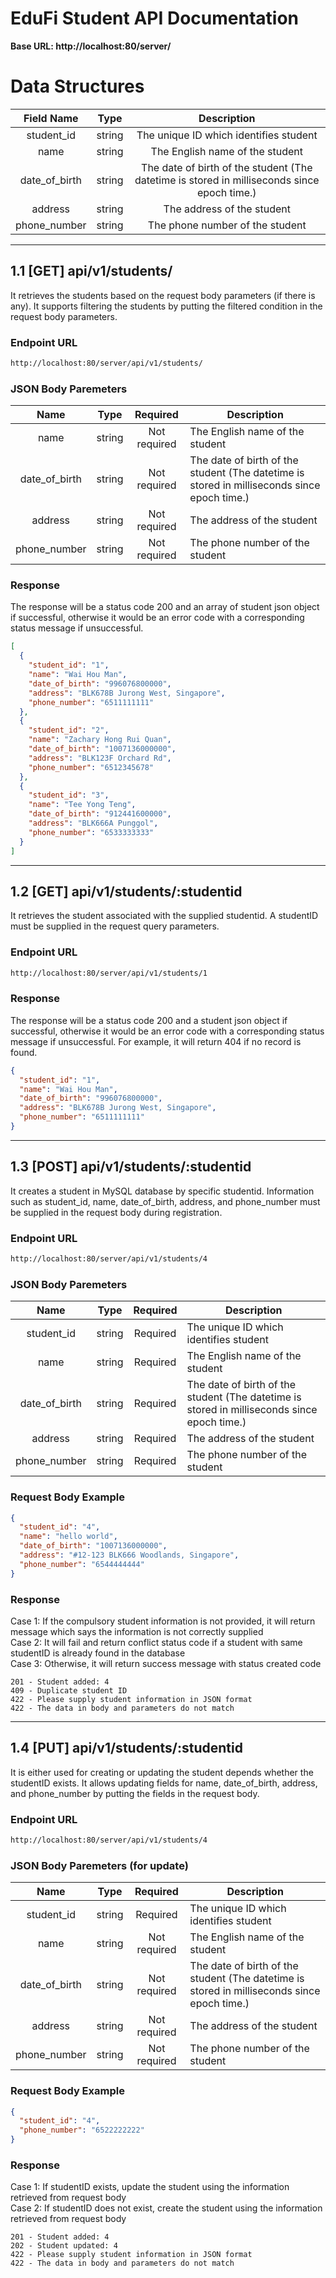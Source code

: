 # EduFi Student API Documentation

**Base URL: http://localhost:80/server/**

# Data Structures

|  Field Name   |  Type  |                                         Description                                         |
| :-----------: | :----: | :-----------------------------------------------------------------------------------------: |
|  student_id   | string |                           The unique ID which identifies student                            |
|     name      | string |                               The English name of the student                               |
| date_of_birth | string | The date of birth of the student (The datetime is stored in milliseconds since epoch time.) |
|    address    | string |                                 The address of the student                                  |
| phone_number  | string |                               The phone number of the student                               |

---

## 1.1 **[GET]** api/v1/students/

It retrieves the students based on the request body parameters (if there is any). It supports filtering the students by putting the filtered condition in the request body parameters.

### Endpoint URL

```bash
http://localhost:80/server/api/v1/students/
```

### JSON Body Paremeters

|     Name      |  Type  |   Required   | Description                                                                                 |
| :-----------: | :----: | :----------: | ------------------------------------------------------------------------------------------- |
|     name      | string | Not required | The English name of the student                                                             |
| date_of_birth | string | Not required | The date of birth of the student (The datetime is stored in milliseconds since epoch time.) |
|    address    | string | Not required | The address of the student                                                                  |
| phone_number  | string | Not required | The phone number of the student                                                             |

### Response

The response will be a status code 200 and an array of student json object if successful, otherwise it would be an error code with a corresponding status message if unsuccessful.

```json
[
  {
    "student_id": "1",
    "name": "Wai Hou Man",
    "date_of_birth": "996076800000",
    "address": "BLK678B Jurong West, Singapore",
    "phone_number": "6511111111"
  },
  {
    "student_id": "2",
    "name": "Zachary Hong Rui Quan",
    "date_of_birth": "1007136000000",
    "address": "BLK123F Orchard Rd",
    "phone_number": "6512345678"
  },
  {
    "student_id": "3",
    "name": "Tee Yong Teng",
    "date_of_birth": "912441600000",
    "address": "BLK666A Punggol",
    "phone_number": "6533333333"
  }
]
```

---

## 1.2 **[GET]** api/v1/students/:studentid

It retrieves the student associated with the supplied studentid. A studentID must be supplied in the request query parameters.

### Endpoint URL

```bash
http://localhost:80/server/api/v1/students/1
```

### Response

The response will be a status code 200 and a student json object if successful, otherwise it would be an error code with a corresponding status message if unsuccessful. For example, it will return 404 if no record is found.

```json
{
  "student_id": "1",
  "name": "Wai Hou Man",
  "date_of_birth": "996076800000",
  "address": "BLK678B Jurong West, Singapore",
  "phone_number": "6511111111"
}
```

---

## 1.3 **[POST]** api/v1/students/:studentid

It creates a student in MySQL database by specific studentid. Information such as student_id, name, date_of_birth, address, and phone_number must be supplied in the request body during registration.

### Endpoint URL

```bash
http://localhost:80/server/api/v1/students/4
```

### JSON Body Paremeters

|     Name      |  Type  | Required | Description                                                                                 |
| :-----------: | :----: | :------: | ------------------------------------------------------------------------------------------- |
|  student_id   | string | Required | The unique ID which identifies student                                                      |
|     name      | string | Required | The English name of the student                                                             |
| date_of_birth | string | Required | The date of birth of the student (The datetime is stored in milliseconds since epoch time.) |
|    address    | string | Required | The address of the student                                                                  |
| phone_number  | string | Required | The phone number of the student                                                             |

### Request Body Example

```json
{
  "student_id": "4",
  "name": "hello world",
  "date_of_birth": "1007136000000",
  "address": "#12-123 BLK666 Woodlands, Singapore",
  "phone_number": "6544444444"
}
```

### Response

Case 1: If the compulsory student information is not provided, it will return message which says the information is not correctly supplied<br>
Case 2: It will fail and return conflict status code if a student with same studentID is already found in the database<br>
Case 3: Otherwise, it will return success message with status created code

```text
201 - Student added: 4
409 - Duplicate student ID
422 - Please supply student information in JSON format
422 - The data in body and parameters do not match
```

---

## 1.4 **[PUT]** api/v1/students/:studentid

It is either used for creating or updating the student depends whether the studentID exists. It allows updating fields for name, date_of_birth, address, and phone_number by putting the fields in the request body.

### Endpoint URL

```bash
http://localhost:80/server/api/v1/students/4
```

### JSON Body Paremeters (for update)

|     Name      |  Type  |   Required   | Description                                                                                 |
| :-----------: | :----: | :----------: | ------------------------------------------------------------------------------------------- |
|  student_id   | string |   Required   | The unique ID which identifies student                                                      |
|     name      | string | Not required | The English name of the student                                                             |
| date_of_birth | string | Not required | The date of birth of the student (The datetime is stored in milliseconds since epoch time.) |
|    address    | string | Not required | The address of the student                                                                  |
| phone_number  | string | Not required | The phone number of the student                                                             |

### Request Body Example

```json
{
  "student_id": "4",
  "phone_number": "6522222222"
}
```

### Response

Case 1: If studentID exists, update the student using the information retrieved from request body<br>
Case 2: If studentID does not exist, create the student using the information retrieved from request body

```text
201 - Student added: 4
202 - Student updated: 4
422 - Please supply student information in JSON format
422 - The data in body and parameters do not match
```
